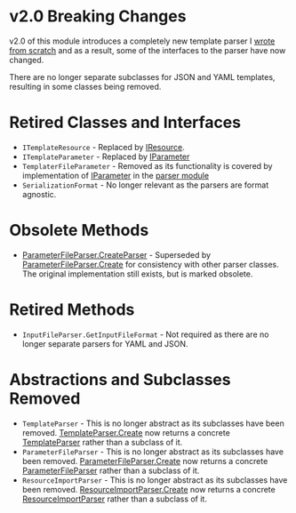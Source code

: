 # v2.0 Breaking Changes

v2.0 of this module introduces a completely new template parser I [wrote from scratch](https://github.com/fireflycons/Firefly.CloudFormationParser) and as a result, some of the interfaces to the parser have now changed.

There are no longer separate subclasses for JSON and YAML templates, resulting in some classes being removed.

# Retired Classes and Interfaces

* `ITemplateResource` - Replaced by [IResource](https://fireflycons.github.io/Firefly.CloudFormationParser/api/Firefly.CloudFormationParser.IResource.html).
* `ITemplateParameter` - Replaced by [IParameter](https://fireflycons.github.io/Firefly.CloudFormationParser/api/Firefly.CloudFormationParser.IParameter.html)
* `TemplaterFileParameter` - Removed as its functionality is covered by implementation of [IParameter](https://fireflycons.github.io/Firefly.CloudFormationParser/api/Firefly.CloudFormationParser.IParameter.html) in the [parser module](https://github.com/fireflycons/Firefly.CloudFormationParser)
* `SerializationFormat` - No longer relevant as the parsers are format agnostic.

# Obsolete Methods

* [ParameterFileParser.CreateParser](xref:Firefly.CloudFormation.Parsers.ParameterFileParser.CreateParser(System.String)) - Superseded by [ParameterFileParser.Create](xref:Firefly.CloudFormation.Parsers.ParameterFileParser.Create(System.String)) for consistency with other parser classes. The original implementation still exists, but is marked obsolete.

# Retired Methods

* `InputFileParser.GetInputFileFormat` - Not required as there are no longer separate parsers for YAML and JSON.

# Abstractions and Subclasses Removed

* `TemplateParser` - This is no longer abstract as its subclasses have been removed. [TemplateParser.Create](xref:Firefly.CloudFormation.Parsers.TemplateParser.Create(System.String)) now returns a concrete [TemplateParser](xref:Firefly.CloudFormation.Parsers.TemplateParser) rather than a subclass of it.
* `ParameterFileParser` - This is no longer abstract as its subclasses have been removed. [ParameterFileParser.Create](xref:Firefly.CloudFormation.Parsers.ParameterFileParser.Create(System.String)) now returns a concrete [ParameterFileParser](xref:Firefly.CloudFormation.Parsers.ParameterFileParser) rather than a subclass of it.
* `ResourceImportParser` - This is no longer abstract as its subclasses have been removed. [ResourceImportParser.Create](xref:Firefly.CloudFormation.Parsers.ResourceImportParser.Create(System.String)) now returns a concrete [ResourceImportParser](xref:Firefly.CloudFormation.Parsers.ResourceImportParser) rather than a subclass of it.